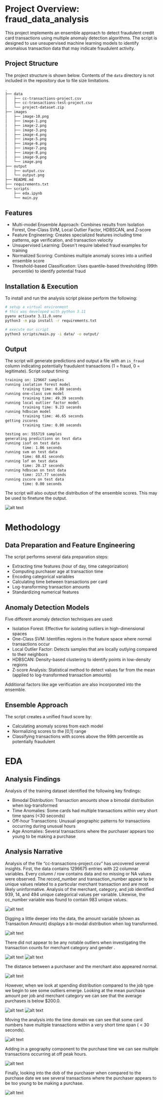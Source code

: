 # Project Overview: fraud_data_analysis
This project implements an ensemble approach to detect fraudulent credit card transactions using multiple anomaly detection algorithms. The script is designed to use unsupervised machine learning models to identify anomalous transaction data that may indicate fraudulent activity.

## Project Structure
The project structure is shown below. Contents of the `data` directory is not included in the repository due to file size limitations. 

```bash
.
├── data
│   ├── cc-transactions-project.csv
│   ├── cc-transactions-test-project.csv
│   └── project-dataset.zip
├── images
│   ├── image-10.png
│   ├── image-1.png
│   ├── image-2.png
│   ├── image-3.png
│   ├── image-4.png
│   ├── image-5.png
│   ├── image-6.png
│   ├── image-7.png
│   ├── image-8.png
│   ├── image-9.png
│   └── image.png
├── output
│   ├── output.csv
│   └── output.png
├── README.md
├── requirements.txt
└── scripts
    ├── eda.ipynb
    └── main.py
```


## Features
- Multi-model Ensemble Approach: Combines results from Isolation Forest, One-Class SVM, Local Outlier Factor, HDBSCAN, and Z-score
- Feature Engineering: Creates specialized features including time patterns, age verification, and transaction velocity
- Unsupervised Learning: Doesn't require labeled fraud examples for training
- Normalized Scoring: Combines multiple anomaly scores into a unified ensemble score
- Threshold-based Classification: Uses quantile-based thresholding (99th percentile) to identify potential fraud


## Installation & Execution
To install and run the analysis script please perform the following:

```bash
# setup a virtual environment
# this was developed with python 3.11
pyenv activate 3.11.0.venv
python3 -m pip install -r requirements.txt

# execute our script
python3 scripts/main.py -i data/ -o output/
```

## Output
The script will generate predictions and output a file with an `is_fraud` column indicating potentially fraudulent transactions (1 = fraud, 0 = legitimate). Script output timing:

```bash
training on: 129667 samples
running isolation forest model
        training time: 0.88 seconds
running one-class svm model
        training time: 49.39 seconds
running local outlier factor model
        training time: 9.23 seconds
running hdbscan model
        training time: 46.65 seconds
getting zscores
        training time: 0.00 seconds

testing on: 555719 samples
generating predictions on test data
running isof on test data
        time: 1.06 seconds
running svm on test data
        time: 68.61 seconds
running lof on test data
        time: 20.17 seconds
running hdbscan on test data
        time: 217.77 seconds
running zscore on test data
        time: 0.00 seconds

```

The script will also output the distribution of the ensemble scores. This may be used to finetune the output. 

![alt text](images/image-10.png)

# Methodology
## Data Preparation and Feature Engineering
The script performs several data preparation steps:
- Extracting time features (hour of day, time categorization)
- Computing purchaser age at transaction time
- Encoding categorical variables
- Calculating time between transactions per card
- Log-transforming transaction amounts
- Standardizing numerical features

## Anomaly Detection Models
Five different anomaly detection techniques are used:
- Isolation Forest: Effective for isolating outliers in high-dimensional spaces
- One-Class SVM: Identifies regions in the feature space where normal transactions occur
- Local Outlier Factor: Detects samples that are locally outlying compared to their neighbors
- HDBSCAN: Density-based clustering to identify points in low-density regions
- Z-score Analysis: Statistical method to detect values far from the mean (applied to log-transformed transaction amounts)

Additional factors like age verification are also incorporated into the ensemble.

## Ensemble Approach
The script creates a unified fraud score by:
- Calculating anomaly scores from each model
- Normalizing scores to the [0,1] range
- Classifying transactions with scores above the 99th percentile as potentially fraudulent

# EDA
## Analysis Findings
Analysis of the training dataset identified the following key findings:
- Bimodal Distribution: Transaction amounts show a bimodal distribution when log-transformed
- Time Anomalies: Some cards had multiple transactions within very short time spans (<30 seconds)
- Off-hour Transactions: Unusual geographic patterns for transactions occurring during unusual hours
- Age Anomalies: Several transactions where the purchaser appears too young to be making a purchase

## Analysis Narrative
Analysis of the file “cc-transactions-project.csv” has uncovered several insights. First, the data contains 1296675 entries with 22 columnar variables. Every column / row contains data and no missing or NA values were observed. The record_number and transaction_number appear to be unique values related to a particular merchant transaction and are most likely uninformative. Analysis of the merchant, category, and job identified 939, 14, and 494 unique categorical values per variable. Likewise, the cc_number variable was found to contain 983 unique values.

![alt text](images\image.png)

Digging a little deeper into the data, the amount variable (shown as Transaction Amount) displays a bi-modal distribution when log transformed. 

![alt text](images\image-1.png)

There did not appear to be any notable outliers when investigating the transaction counts for merchant category and gender .

![alt text](images\image-2.png)
![alt text](images\image-3.png)

The distance between a purchaser and the merchant also appeared normal. 

![alt text](images\image-4.png)

However, when we look at spending distribution compared to the job type we begin to see some outliers emerge. Looking at the mean purchase amount per job and merchant category we can see that the average purchases is below $200.0.

![alt text](images\image-5.png)
![alt text](images\image-6.png)

Moving the analysis into the time domain we can see that some card numbers have multiple transactions within a very short time span ( < 30 seconds).


![alt text](images\image-7.png)

Adding in a geography component to the purchase time we can see multiple transactions occurring at off peak hours. 

![alt text](images\image-8.png)

Finally, looking into the dob of the purchaser when compared to the purchase date we see several transactions where the purchaser appears to be too young to be making a purchase. 

![alt text](images\image-9.png)

